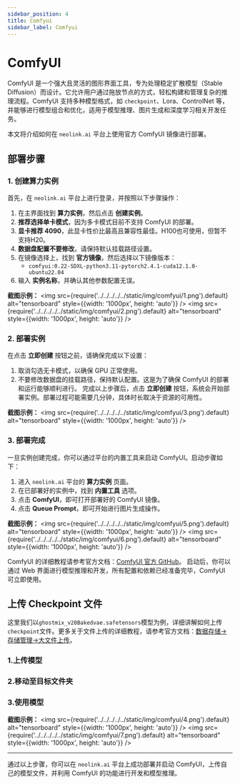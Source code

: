 ```yaml
---
sidebar_position: 4
title: Comfyui
sidebar_label: Comfyui
---
```


# ComfyUI 

ComfyUI 是一个强大且灵活的图形界面工具，专为处理稳定扩散模型（Stable Diffusion）而设计。它允许用户通过拖放节点的方式，轻松构建和管理复杂的推理流程。ComfyUI 支持多种模型格式，如 `checkpoint`、Lora、ControlNet 等，并能够进行模型组合和优化，适用于模型推理、图片生成和深度学习相关开发任务。

本文将介绍如何在 `neolink.ai` 平台上使用官方 ComfyUI 镜像进行部署。

## 部署步骤

### 1. 创建算力实例

首先，在 `neolink.ai` 平台上进行登录，并按照以下步骤操作：

1. 在主界面找到 **算力实例**，然后点击 **创建实例**。
2. **推荐选择单卡模式**，因为多卡模式目前不支持 ComfyUI 的部署。
3. **显卡推荐 4090**，此显卡性价比最高且兼容性最佳。H100也可使用，但暂不支持H20。
4. **数据盘配置不要修改**，请保持默认挂载路径设置。
5. 在镜像选择上，找到 **官方镜像**，然后选择以下镜像版本：
   - `comfyui:0.22-SDXL-python3.11-pytorch2.4.1-cuda12.1.0-ubuntu22.04`
6. 输入 **实例名称**，并确认其他参数配置无误。

**截图示例：**
<img src={require('../../../../../static/img/comfyui/1.png').default} alt="tensorboard" style={{width: '1000px', height: 'auto'}} />
<img src={require('../../../../../static/img/comfyui/2.png').default} alt="tensorboard" style={{width: '1000px', height: 'auto'}} />

### 2. 部署实例

在点击 **立即创建** 按钮之前，请确保完成以下设置：
1. 取消勾选无卡模式，以确保 GPU 正常使用。
2. 不要修改数据盘的挂载路径，保持默认配置。这是为了确保 ComfyUI 的部署和运行能够顺利进行。
完成以上步骤后，点击 **立即创建** 按钮，系统会开始部署实例。部署过程可能需要几分钟，具体时长取决于资源的可用性。

**截图示例：**
<img src={require('../../../../../static/img/comfyui/3.png').default} alt="tensorboard" style={{width: '1000px', height: 'auto'}} />

### 3. 部署完成

一旦实例创建完成，你可以通过平台的内置工具来启动 ComfyUI。启动步骤如下：

1. 进入 `neolink.ai` 平台的 **算力实例** 页面。
2. 在已部署好的实例中，找到 **内置工具** 选项。
3. 点击 **ComfyUI**，即可打开部署好的 ComfyUI 镜像。
4. 点击 **Queue Prompt**，即可开始进行图片生成操作。

**截图示例：**
<img src={require('../../../../../static/img/comfyui/5.png').default} alt="tensorboard" style={{width: '1000px', height: 'auto'}} />
<img src={require('../../../../../static/img/comfyui/6.png').default} alt="tensorboard" style={{width: '1000px', height: 'auto'}} />

ComfyUI 的详细教程请参考官方文档：[ComfyUI 官方 GitHub](https://github.com/comfyanonymous/ComfyUI)。
启动后，你可以通过 Web 界面进行模型推理和开发，所有配置和依赖已经准备完毕，ComfyUI 可立即使用。

## 上传 Checkpoint 文件

这里我们以`ghostmix_v20Bakedvae.safetensors`模型为例，详细讲解如何上传`checkpoint`文件。更多关于文件上传的详细教程，请参考官方文档：[数据存储->存储管理->大文件上传](https://neolink-ai.com/docs/DataStorage/createstorage)。

### 1.上传模型

### 2.移动至目标文件夹

### 3.使用模型





**截图示例：**
<img src={require('../../../../../static/img/comfyui/4.png').default} alt="tensorboard" style={{width: '1000px', height: 'auto'}} />
<img src={require('../../../../../static/img/comfyui/7.png').default} alt="tensorboard" style={{width: '1000px', height: 'auto'}} />

---

通过以上步骤，你可以在 `neolink.ai` 平台上成功部署并启动 ComfyUI，上传自己的模型文件，并利用 ComfyUI 的功能进行开发和模型推理。
